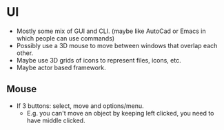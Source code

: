 # UI

 * Mostly some mix of GUI and CLI. (maybe like AutoCad or Emacs in which people can use commands)
 * Possibly use a 3D mouse to move between windows that overlap each other.
 * Maybe use 3D grids of icons to represent files, icons, etc.
 * Maybe actor based framework.

## Mouse

  * If 3 buttons: select, move and options/menu.
    * E.g. you can't move an object by keeping left clicked, you need to have middle clicked.
